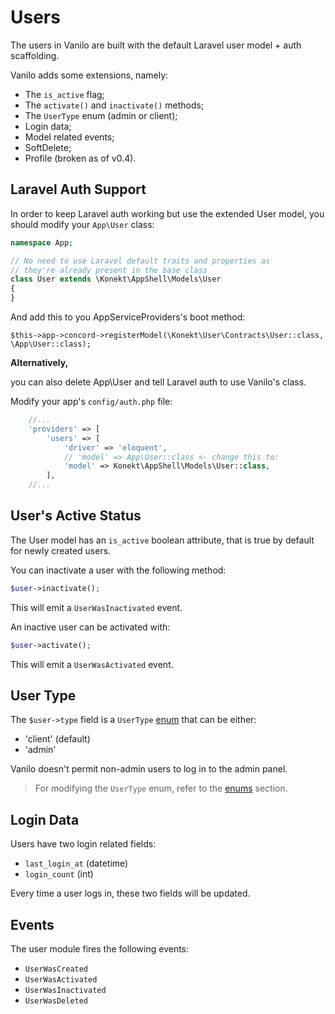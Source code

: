 # Users

The users in Vanilo are built with the default Laravel user model + auth
scaffolding.

Vanilo adds some extensions, namely:

- The `is_active` flag;
- The `activate()` and `inactivate()` methods;
- The `UserType` enum (admin or client);
- Login data;
- Model related events;
- SoftDelete;
- Profile (broken as of v0.4).

## Laravel Auth Support

In order to keep Laravel auth working but use the extended User model,
you should modify your `App\User` class:

```php
namespace App;

// No need to use Laravel default traits and properties as
// they're already present in the base class
class User extends \Konekt\AppShell\Models\User
{
}
```

And add this to you AppServiceProviders's boot method:

`$this->app->concord->registerModel(\Konekt\User\Contracts\User::class,
\App\User::class);`

**Alternatively,**

you can also delete App\User and tell Laravel auth to use Vanilo's class.

Modify your app's `config/auth.php` file:

```php
    //...
    'providers' => [
        'users' => [
            'driver' => 'eloquent',
            // 'model' => App\User::class <- change this to:
            'model' => Konekt\AppShell\Models\User::class,
        ],
    //...
```

## User's Active Status

The User model has an `is_active` boolean attribute, that is true by
default for newly created users.

You can inactivate a user with the following method:

```php
$user->inactivate();
```

This will emit a `UserWasInactivated` event.

An inactive user can be activated with:

```php
$user->activate();
```

This will emit a `UserWasActivated` event.

## User Type

The `$user->type` field is a `UserType` [enum](enums.md) that can be
either:

- 'client' (default)
- 'admin'

Vanilo doesn't permit non-admin users to log in to the admin panel.

> For modifying the `UserType` enum, refer to the [enums](enums.md) section.

## Login Data

Users have two login related fields:

- `last_login_at` (datetime)
- `login_count` (int)

Every time a user logs in, these two fields will be updated.

## Events

The user module fires the following events:

- `UserWasCreated`
- `UserWasActivated`
- `UserWasInactivated`
- `UserWasDeleted`
